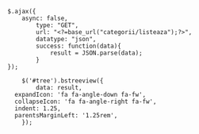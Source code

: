     $.ajax({
        async: false,
            type: "GET",
            url: "<?=base_url("categorii/listeaza");?>",
            datatype: "json",
            success: function(data){
                result = JSON.parse(data);
            }
    });
    
		$('#tree').bstreeview({ 
			data: result,
      expandIcon: 'fa fa-angle-down fa-fw',
      collapseIcon: 'fa fa-angle-right fa-fw',
      indent: 1.25,
      parentsMarginLeft: '1.25rem',
		});
